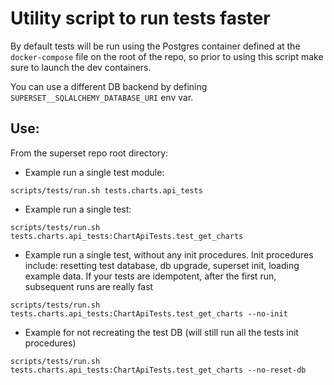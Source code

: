 <!--
Licensed to the Apache Software Foundation (ASF) under one
or more contributor license agreements.  See the NOTICE file
distributed with this work for additional information
regarding copyright ownership.  The ASF licenses this file
to you under the Apache License, Version 2.0 (the
"License"); you may not use this file except in compliance
with the License.  You may obtain a copy of the License at

  http://www.apache.org/licenses/LICENSE-2.0

Unless required by applicable law or agreed to in writing,
software distributed under the License is distributed on an
"AS IS" BASIS, WITHOUT WARRANTIES OR CONDITIONS OF ANY
KIND, either express or implied.  See the License for the
specific language governing permissions and limitations
under the License.
-->

# Utility script to run tests faster

By default tests will be run using the Postgres container defined at the `docker-compose` file on the root of the repo,
so prior to using this script make sure to launch the dev containers.

You can use a different DB backend by defining `SUPERSET__SQLALCHEMY_DATABASE_URI` env var.

## Use:

From the superset repo root directory:

- Example run a single test module:
```$bash
scripts/tests/run.sh tests.charts.api_tests
```

- Example run a single test:
```$bash
scripts/tests/run.sh tests.charts.api_tests:ChartApiTests.test_get_charts
```

- Example run a single test, without any init procedures. Init procedures include:
  resetting test database, db upgrade, superset init, loading example data. If your tests
  are idempotent, after the first run, subsequent runs are really fast
```$bash
scripts/tests/run.sh tests.charts.api_tests:ChartApiTests.test_get_charts --no-init
```

- Example for not recreating the test DB (will still run all the tests init procedures)
```$bash
scripts/tests/run.sh tests.charts.api_tests:ChartApiTests.test_get_charts --no-reset-db
```
